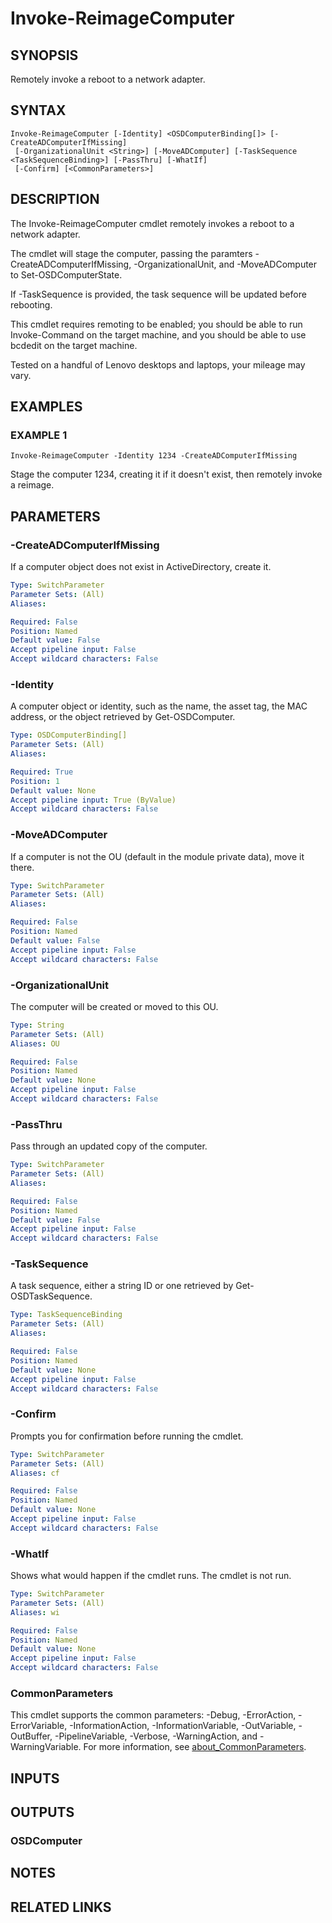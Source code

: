 ﻿---
external help file: Cofl.OSDManagement-help.xml
Module Name: Cofl.OSDManagement
online version:
schema: 2.0.0
---

# Invoke-ReimageComputer

## SYNOPSIS
Remotely invoke a reboot to a network adapter.

## SYNTAX

```
Invoke-ReimageComputer [-Identity] <OSDComputerBinding[]> [-CreateADComputerIfMissing]
 [-OrganizationalUnit <String>] [-MoveADComputer] [-TaskSequence <TaskSequenceBinding>] [-PassThru] [-WhatIf]
 [-Confirm] [<CommonParameters>]
```

## DESCRIPTION
The Invoke-ReimageComputer cmdlet remotely invokes a reboot to a network adapter.

The cmdlet will stage the computer, passing the paramters -CreateADComputerIfMissing, -OrganizationalUnit, and -MoveADComputer to Set-OSDComputerState.

If -TaskSequence is provided, the task sequence will be updated before rebooting.

This cmdlet requires remoting to be enabled; you should be able to run Invoke-Command on the target machine, and you should be able to use bcdedit on the target machine.

Tested on a handful of Lenovo desktops and laptops, your mileage may vary.

## EXAMPLES

### EXAMPLE 1
```
Invoke-ReimageComputer -Identity 1234 -CreateADComputerIfMissing
```

Stage the computer 1234, creating it if it doesn't exist, then remotely invoke a reimage.

## PARAMETERS

### -CreateADComputerIfMissing
If a computer object does not exist in ActiveDirectory, create it.

```yaml
Type: SwitchParameter
Parameter Sets: (All)
Aliases:

Required: False
Position: Named
Default value: False
Accept pipeline input: False
Accept wildcard characters: False
```

### -Identity
A computer object or identity, such as the name, the asset tag, the MAC address, or the object retrieved by Get-OSDComputer.

```yaml
Type: OSDComputerBinding[]
Parameter Sets: (All)
Aliases:

Required: True
Position: 1
Default value: None
Accept pipeline input: True (ByValue)
Accept wildcard characters: False
```

### -MoveADComputer
If a computer is not the OU (default in the module private data), move it there.

```yaml
Type: SwitchParameter
Parameter Sets: (All)
Aliases:

Required: False
Position: Named
Default value: False
Accept pipeline input: False
Accept wildcard characters: False
```

### -OrganizationalUnit
The computer will be created or moved to this OU.

```yaml
Type: String
Parameter Sets: (All)
Aliases: OU

Required: False
Position: Named
Default value: None
Accept pipeline input: False
Accept wildcard characters: False
```

### -PassThru
Pass through an updated copy of the computer.

```yaml
Type: SwitchParameter
Parameter Sets: (All)
Aliases:

Required: False
Position: Named
Default value: False
Accept pipeline input: False
Accept wildcard characters: False
```

### -TaskSequence
A task sequence, either a string ID or one retrieved by Get-OSDTaskSequence.

```yaml
Type: TaskSequenceBinding
Parameter Sets: (All)
Aliases:

Required: False
Position: Named
Default value: None
Accept pipeline input: False
Accept wildcard characters: False
```

### -Confirm
Prompts you for confirmation before running the cmdlet.

```yaml
Type: SwitchParameter
Parameter Sets: (All)
Aliases: cf

Required: False
Position: Named
Default value: None
Accept pipeline input: False
Accept wildcard characters: False
```

### -WhatIf
Shows what would happen if the cmdlet runs.
The cmdlet is not run.

```yaml
Type: SwitchParameter
Parameter Sets: (All)
Aliases: wi

Required: False
Position: Named
Default value: None
Accept pipeline input: False
Accept wildcard characters: False
```

### CommonParameters
This cmdlet supports the common parameters: -Debug, -ErrorAction, -ErrorVariable, -InformationAction, -InformationVariable, -OutVariable, -OutBuffer, -PipelineVariable, -Verbose, -WarningAction, and -WarningVariable. For more information, see [about_CommonParameters](http://go.microsoft.com/fwlink/?LinkID=113216).

## INPUTS

## OUTPUTS

### OSDComputer
## NOTES

## RELATED LINKS
